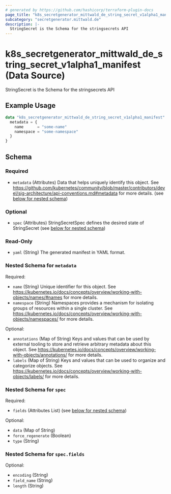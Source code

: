 ```yaml
---
# generated by https://github.com/hashicorp/terraform-plugin-docs
page_title: "k8s_secretgenerator_mittwald_de_string_secret_v1alpha1_manifest Data Source - terraform-provider-k8s"
subcategory: "secretgenerator.mittwald.de"
description: |-
  StringSecret is the Schema for the stringsecrets API
---
```


# k8s_secretgenerator_mittwald_de_string_secret_v1alpha1_manifest (Data Source)

StringSecret is the Schema for the stringsecrets API

## Example Usage

```terraform
data "k8s_secretgenerator_mittwald_de_string_secret_v1alpha1_manifest" "example" {
  metadata = {
    name      = "some-name"
    namespace = "some-namespace"
  }
}
```

<!-- schema generated by tfplugindocs -->
## Schema

### Required

- `metadata` (Attributes) Data that helps uniquely identify this object. See https://github.com/kubernetes/community/blob/master/contributors/devel/sig-architecture/api-conventions.md#metadata for more details. (see [below for nested schema](#nestedatt--metadata))

### Optional

- `spec` (Attributes) StringSecretSpec defines the desired state of StringSecret (see [below for nested schema](#nestedatt--spec))

### Read-Only

- `yaml` (String) The generated manifest in YAML format.

<a id="nestedatt--metadata"></a>
### Nested Schema for `metadata`

Required:

- `name` (String) Unique identifier for this object. See https://kubernetes.io/docs/concepts/overview/working-with-objects/names/#names for more details.
- `namespace` (String) Namespaces provides a mechanism for isolating groups of resources within a single cluster. See https://kubernetes.io/docs/concepts/overview/working-with-objects/namespaces/ for more details.

Optional:

- `annotations` (Map of String) Keys and values that can be used by external tooling to store and retrieve arbitrary metadata about this object. See https://kubernetes.io/docs/concepts/overview/working-with-objects/annotations/ for more details.
- `labels` (Map of String) Keys and values that can be used to organize and categorize objects. See https://kubernetes.io/docs/concepts/overview/working-with-objects/labels/ for more details.


<a id="nestedatt--spec"></a>
### Nested Schema for `spec`

Required:

- `fields` (Attributes List) (see [below for nested schema](#nestedatt--spec--fields))

Optional:

- `data` (Map of String)
- `force_regenerate` (Boolean)
- `type` (String)

<a id="nestedatt--spec--fields"></a>
### Nested Schema for `spec.fields`

Optional:

- `encoding` (String)
- `field_name` (String)
- `length` (String)
